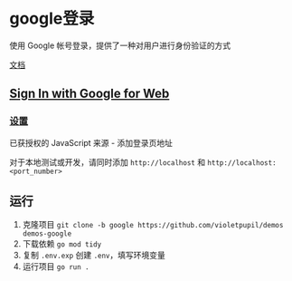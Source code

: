 # google登录

使用 Google 帐号登录，提供了一种对用户进行身份验证的方式

[文档](https://developers.google.com/identity)

## [Sign In with Google for Web](https://developers.google.com/identity/gsi/web/guides/overview)

### [设置](https://developers.google.com/identity/gsi/web/guides/get-google-api-clientid)

已获授权的 JavaScript 来源 - 添加登录页地址

对于本地测试或开发，请同时添加 `http://localhost` 和 `http://localhost:<port_number>`

## 运行

1. 克隆项目 `git clone -b google https://github.com/violetpupil/demos demos-google`
2. 下载依赖 `go mod tidy`
3. 复制 `.env.exp` 创建 `.env`，填写环境变量
4. 运行项目 `go run .`
